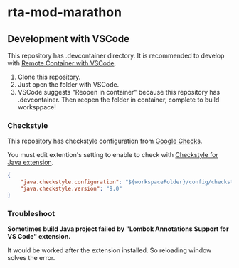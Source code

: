# rta-mod-marathon

## Development with VSCode

This repository has .devcontainer directory. It is recommended to develop with [Remote Container with VSCode](https://code.visualstudio.com/docs/remote/containers).

1. Clone this repository.
2. Just open the folder with VSCode.
3. VSCode suggests "Reopen in container" because this repository has .devcontainer. Then reopen the folder in container, complete to build worksppace!

### Checkstyle

This repository has checkstyle configuration from [Google Checks](https://github.com/checkstyle/checkstyle/blob/master/src/main/resources/google_checks.xml).

You must edit extention's setting to enable to check with [Checkstyle for Java extension](https://marketplace.visualstudio.com/items?itemName=shengchen.vscode-checkstyle).

```json
{
    "java.checkstyle.configuration": "${workspaceFolder}/config/checkstyle/checkstyle.xml",
    "java.checkstyle.version": "9.0"
}
```

### Troubleshoot

**Sometimes build Java project failed by "Lombok Annotations Support for VS Code" extension.**

It would be worked after the extension installed. So reloading window solves the error.